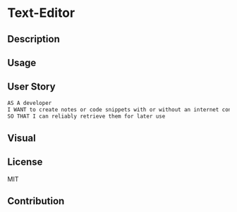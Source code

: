 # Text-Editor

## Description 

## Usage

## User Story

```md
AS A developer
I WANT to create notes or code snippets with or without an internet connection
SO THAT I can reliably retrieve them for later use
```

## Visual

## License
MIT

## Contribution
